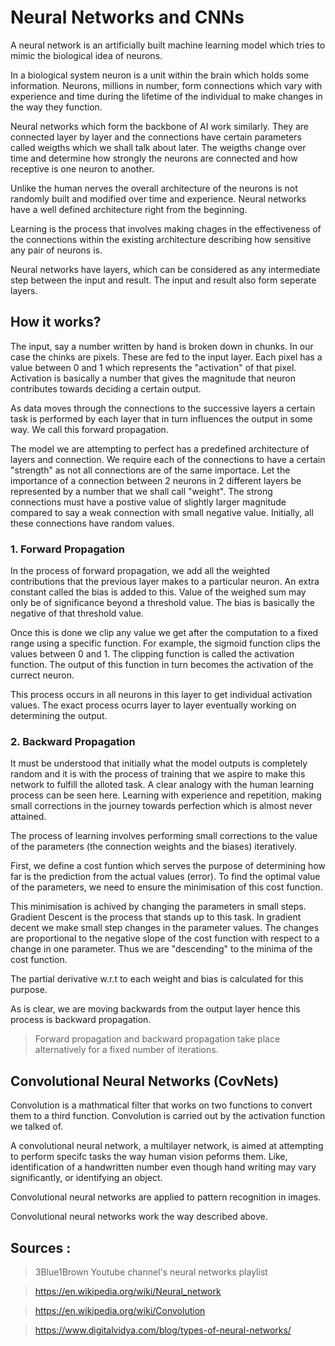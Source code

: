 # Neural Networks and CNNs


A neural network is an artificially built machine learning model which tries to mimic the biological idea of neurons. 

In a biological system neuron is a unit within the brain which holds some information. Neurons, millions in number, form connections which vary with experience and time during the lifetime of the individual to make changes in the way they function. 

Neural networks which form the backbone of AI work similarly. They are connected layer by layer and the connections have certain parameters called weigths which we shall talk about later. The weigths change over time and determine how strongly the neurons are connected and how receptive is one neuron to another.

Unlike the human nerves the overall architecture of the neurons is not randomly built and modified over time and experience. Neural networks have a well defined architecture right from the beginning.

Learning is the process that involves making chages in the effectiveness of the connections within the existing architecture describing how sensitive any pair of neurons is. 

Neural networks have layers, which can be considered as any intermediate step between the input and result. The input and result also form seperate layers.

## How it works?

The input, say a number written by hand is broken down in chunks. In our case the chinks are pixels. These are fed to the input layer. Each pixel has a value between 0 and 1 which represents the "activation" of that pixel. Activation is basically a number that gives the magnitude that neuron contributes towards deciding a certain output.

As data moves through the connections to the successive layers a certain task is performed by each layer that in turn influences the output in some way. We call this forward propagation.

The model we are attempting to perfect has a predefined architecture of layers and connection. We require each of the connections to have a certain "strength" as not all connections are of the same importace. Let the importance of a connection between 2 neurons in 2 different layers be represented by a number that we shall call "weight". The strong connections must have a postive value of slightly larger magnitude compared to say a weak connection with small negative value. Initially, all these connections have random values.

### 1. Forward Propagation

In the process of forward propagation, we add all the weighted contributions that the previous layer makes to a particular neuron. An extra constant called the bias is added to this. Value of the weighed sum may only be of significance beyond a threshold value. The bias is basically the negative of that threshold value. 

Once this is done we clip any value we get after the computation to a fixed range using a specific function. For example, the sigmoid function clips the values between 0 and 1. The clipping function is called the activation function. The output of this function in turn becomes the activation of the currect neuron. 

This process occurs in all neurons in this layer to get individual activation values. 
The exact process ocurrs layer to layer eventually working on determining the output. 

### 2. Backward Propagation

It must be understood that initially what the model outputs is completely random and it is with the process of training that we aspire to make this network to fulfill the alloted task. A clear analogy with the human learning process can be seen here. Learning with experience and repetition, making small corrections in the journey towards perfection which is almost never attained.

The process of learning involves performing small corrections to the value of the parameters (the connection weights and the biases) iteratively.

First, we define a cost funtion which serves the purpose of determining how far is the prediction from the actual values (error). To find the optimal value of the parameters, we need to ensure the minimisation of this cost function.

This minimisation is achived by changing the parameters in small steps. Gradient Descent is the process that stands up to this task. In gradient decent we make small step changes in the parameter values. The changes are proportional to the negative slope of the cost function with respect to a change in one parameter. Thus we are "descending" to the minima of the cost function.

The partial derivative w.r.t to each weight and bias is calculated for this purpose.

As is clear, we are moving backwards from the output layer hence this process is backward propagation.

> Forward propagation and backward propagation take place alternatively for a fixed number of iterations.


## Convolutional Neural Networks (CovNets)

Convolution is a mathmatical filter that works on two functions to convert them to a third function. Convolution is carried out by the activation function we talked of.

A convolutional neural network, a multilayer network, is aimed at attempting to perform specifc tasks the way human vision peforms them. Like, identification of a handwritten number even though hand writing may vary significantly, or identifying an object.

Convolutional neural networks are applied to pattern recognition in images.

Convolutional neural networks work the way described above.

## Sources :

> 3Blue1Brown Youtube channel's neural networks playlist

> https://en.wikipedia.org/wiki/Neural_network

> https://en.wikipedia.org/wiki/Convolution

> https://www.digitalvidya.com/blog/types-of-neural-networks/